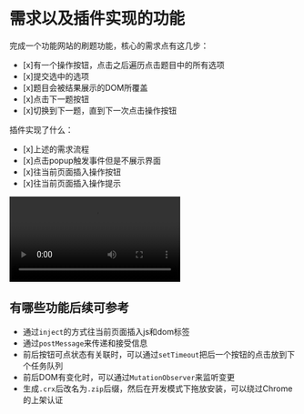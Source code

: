# 需求以及插件实现的功能
完成一个功能网站的刷题功能，核心的需求点有这几步：
- [x]有一个操作按钮，点击之后遍历点击题目中的所有选项
- [x]提交选中的选项
- [x]题目会被结果展示的DOM所覆盖
- [x]点击下一题按钮
- [x]切换到下一题，直到下一次点击操作按钮

插件实现了什么：
- [x]上述的需求流程
- [x]点击popup触发事件但是不展示界面
- [x]往当前页面插入操作按钮
- [x]往当前页面插入操作提示

<video src="./images/steps.mp4" autoplay></video>

## 有哪些功能后续可参考
- 通过`inject`的方式往当前页面插入js和dom标签
- 通过`postMessage`来传递和接受信息
- 前后按钮可点状态有关联时，可以通过`setTimeout`把后一个按钮的点击放到下个任务队列
- 前后DOM有变化时，可以通过`MutationObserver`来监听变更
- 生成`.crx`后改名为`.zip`后缀，然后在开发模式下拖放安装，可以绕过Chrome的上架认证



